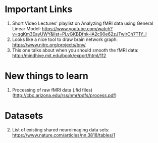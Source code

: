 # Important Links
1. Short Video Lectures' playlist  on Analyzing fMRI data using General Linear Model:
 https://www.youtube.com/watch?v=qgKm3EayUWY&list=PLyGKBDfnk-iA2c90e62zJTwIrCh7T1Y_I
2. Looks like a nice tool to draw brain network graph:
 https://www.nitrc.org/projects/bnv/
3. This one talks about when you should smooth the fMRI data:
 http://mindhive.mit.edu/book/export/html/112
 
 
 
# New things to learn
1. Processing of raw fMRI data (.fid files)
(http://cbc.arizona.edu/rss/nmr/pdfs/process.pdf)

# Datasets
2. List of existing shared neuroimaging data sets:
https://www.nature.com/articles/nn.3818/tables/1

